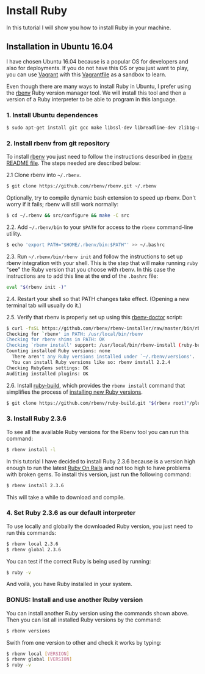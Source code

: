 # Install Ruby 

In this tutorial I will show you how to install Ruby in your machine.

## Installation in Ubuntu 16.04

I have chosen Ubuntu 16.04 because is a popular OS for developers and also for deployments. If you do not have this OS or you just want to play, you can use [Vagrant](https://www.vagrantup.com/) with this [Vagrantfile](Vagrantfile) as a sandbox to learn. 

Even though there are many ways to install Ruby in Ubuntu, I prefer using the [rbenv](https://github.com/rbenv/rbenv) Ruby version manager tool. We will install this tool and then a version of a Ruby interpreter to be able to program in this language.

### 1. Install Ubuntu dependences
   
~~~sh
$ sudo apt-get install git gcc make libssl-dev libreadline-dev zlib1g-dev
~~~
### 2. Install rbenv from git repository

To install [rbenv](https://github.com/rbenv/rbenv) you just need to follow the instructions described in [rbenv README file](https://github.com/rbenv/rbenv/blob/master/README.md#basic-github-checkout).
The steps needed are described below:

2.1 Clone rbenv into `~/.rbenv`.

~~~sh   
$ git clone https://github.com/rbenv/rbenv.git ~/.rbenv
~~~   

   Optionally, try to compile dynamic bash extension to speed up rbenv. Don't
   worry if it fails; rbenv will still work normally:
   
~~~sh
$ cd ~/.rbenv && src/configure && make -C src
~~~    

2.2. Add `~/.rbenv/bin` to your `$PATH` for access to the `rbenv` command-line utility.

~~~sh 
$ echo 'export PATH="$HOME/.rbenv/bin:$PATH"' >> ~/.bashrc
~~~    
    
2.3. Run `~/.rbenv/bin/rbenv init` and follow the instructions to set up rbenv integration with your shell. This is the step that will make running `ruby` "see" the Ruby version that you choose with rbenv. In this case the instructions are to add this line at the end of the `.bashrc` file:

~~~sh
eval "$(rbenv init -)"
~~~

2.4. Restart your shell so that PATH changes take effect. (Opening a new
   terminal tab will usually do it.)

2.5. Verify that rbenv is properly set up using this
   [rbenv-doctor](https://github.com/rbenv/rbenv-installer/blob/master/bin/rbenv-doctor) script:
~~~sh   
$ curl -fsSL https://github.com/rbenv/rbenv-installer/raw/master/bin/rbenv-doctor | bash
Checking for `rbenv' in PATH: /usr/local/bin/rbenv
Checking for rbenv shims in PATH: OK
Checking `rbenv install' support: /usr/local/bin/rbenv-install (ruby-build 20170523)
Counting installed Ruby versions: none
  There aren't any Ruby versions installed under `~/.rbenv/versions'.
  You can install Ruby versions like so: rbenv install 2.2.4
Checking RubyGems settings: OK
Auditing installed plugins: OK
~~~
2.6. Install [ruby-build](https://github.com/rbenv/ruby-build#readme), which provides the
   `rbenv install` command that simplifies the process of
   [installing new Ruby versions](#installing-ruby-versions).

~~~sh
$ git clone https://github.com/rbenv/ruby-build.git "$(rbenv root)"/plugins/ruby-build
~~~

### 3. Install Ruby 2.3.6

To see all the available Ruby versions for the Rbenv tool you can run this command:
~~~sh
$ rbenv install -l
~~~
In this tutorial I have decided to install Ruby 2.3.6 because is a version high enough to run the latest [Ruby On Rails](http://http://rubyonrails.org/) and not too high to have problems with broken gems. To install this version, just run the following command:
~~~sh
$ rbenv install 2.3.6
~~~
This will take a while to download and compile.

### 4. Set Ruby 2.3.6 as our default interpreter

To use locally and globally the downloaded Ruby version, you just need to run this commands:
~~~sh
$ rbenv local 2.3.6
$ rbenv global 2.3.6
~~~

You can test if the correct Ruby is being used by running:
~~~sh
$ ruby -v
~~~
And voilà, you have Ruby installed in your system.

### BONUS: Install and use another Ruby version
You can install another Ruby version using the commands shown above. Then you can list all installed Ruby versions by the command:
~~~sh
$ rbenv versions
~~~
Swith from one version to other and check it works by typing: 
~~~sh
$ rbenv local [VERSION]
$ rbenv global [VERSION]
$ ruby -v
~~~



